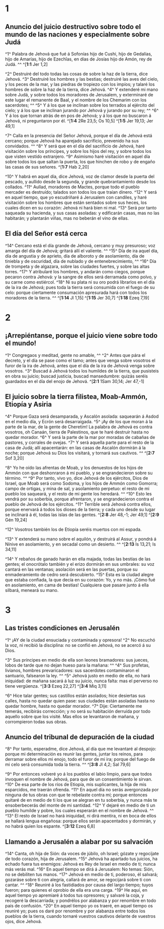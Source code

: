 # 1 
## Anuncio del juicio destructivo sobre todo el mundo de las naciones y especialmente sobre Judá
^1^ Palabra de Jehová que fué á Sofonías hijo de Cushi, hijo de Gedalías, hijo de Amarías, hijo de Ezechîas, en días de Josías hijo de Amón, rey de Judá. ^^ 
^[**1:1** Jer 1,2]

^2^ Destruiré del todo todas las cosas de sobre la haz de la tierra, dice Jehová. ^3^ Destruiré los hombres y las bestias; destruiré las aves del cielo, y los peces de la mar, y las piedras de tropiezo con los impíos; y talaré los hombres de sobre la haz de la tierra, dice Jehová. ^4^ Y extenderé mi mano sobre Judá, y sobre todos los moradores de Jerusalem, y exterminaré de este lugar el remanente de Baal, y el nombre de los Chemarim con los sacerdotes; ^^ ^5^ Y á los que se inclinan sobre los terrados al ejército del cielo; y á los que se inclinan jurando por Jehová y jurando por su rey; ^^ ^6^ Y á los que tornan atrás de en pos de Jehová; y á los que no buscaron á Jehová, ni preguntaron por él. 
^[**1:4** 2Re 23,5; Os 10,5] ^[**1:5** Jer 19,13; Jer 49,1]

^7^ Calla en la presencia del Señor Jehová, porque el día de Jehová está cercano; porque Jehová ha aparejado sacrificio, prevenido ha sus convidados. ^^ ^8^ Y será que en el día del sacrificio de Jehová, haré visitación sobre los príncipes, y sobre los hijos del rey, y sobre todos los que visten vestido extranjero. ^9^ Asimismo haré visitación en aquel día sobre todos los que saltan la puerta, los que hinchen de robo y de engaño las casas de sus señores. 
^[**1:7** Hab 2,20]

^10^ Y habrá en aquel día, dice Jehová, voz de clamor desde la puerta del pescado, y aullido desde la segunda, y grande quebrantamiento desde los collados. ^11^ Aullad, moradores de Mactes, porque todo el pueblo mercader es destruído; talados son todos los que traían dinero. ^12^ Y será en aquel tiempo, que yo escudriñaré á Jerusalem con candiles, y haré visitación sobre los hombres que están sentados sobre sus heces, los cuales dicen en su corazón: Jehová ni hará bien ni mal. ^13^ Será por tanto saqueada su hacienda, y sus casas asoladas: y edificarán casas, mas no las habitarán; y plantarán viñas, mas no beberán el vino de ellas. 

## El día del Señor está cerca
^14^ Cercano está el día grande de Jehová, cercano y muy presuroso; voz amarga del día de Jehová; gritará allí el valiente. ^^ ^15^ Día de ira aquel día, día de angustia y de aprieto, día de alboroto y de asolamiento, día de tiniebla y de oscuridad, día de nublado y de entenebrecimiento, ^^ ^16^ Día de trompeta y de algazara, sobre las ciudades fuertes, y sobre las altas torres. ^17^ Y atribularé los hombres, y andarán como ciegos, porque pecaron contra Jehová: y la sangre de ellos será derramada como polvo, y su carne como estiércol. ^18^ Ni su plata ni su oro podrá librarlos en el día de la ira de Jehová; pues toda la tierra será consumida con el fuego de su celo: porque ciertamente consumación apresurada hará con todos los moradores de la tierra. ^^ 
^[**1:14** Jl 1,15] ^[**1:15** Jer 30,7] ^[**1:18** Ezeq 7,19] 

# 2 
## ¡Arrepiéntanse, porque el juicio viene sobre todo el mundo!
^1^ Congregaos y meditad, gente no amable, ^^ ^2^ Antes que pára el decreto, y el día se pase como el tamo; antes que venga sobre vosotros el furor de la ira de Jehová, antes que el día de la ira de Jehová venga sobre vosotros. ^3^ Buscad á Jehová todos los humildes de la tierra, que pusisteis en obra su juicio; buscad justicia, buscad mansedumbre: quizás seréis guardados en el día del enojo de Jehová. 
^[**2:1** 1Sam 30,14; Jer 47,-1]

## El juicio sobre la tierra filistea, Moab-Ammón, Etiopía y Asiria
^4^ Porque Gaza será desamparada, y Ascalón asolada: saquearán á Asdod en el medio día, y Ecrón será desarraigada. ^5^ ¡Ay de los que moran á la parte de la mar, de la gente de Cheretim! La palabra de Jehová es contra vosotros, oh Canaán, tierra de Palestinos, que te haré destruir hasta no quedar morador. ^6^ Y será la parte de la mar por moradas de cabañas de pastores, y corrales de ovejas. ^7^ Y será aquella parte para el resto de la casa de Judá; allí apacentarán: en las casas de Ascalón dormirán á la noche; porque Jehová su Dios los visitará, y tornará sus cautivos. ^^ 
^[**2:7** Sof 3,20]

^8^ Yo he oído las afrentas de Moab, y los denuestos de los hijos de Ammón con que deshonraron á mi pueblo, y se engrandecieron sobre su término. ^^ ^9^ Por tanto, vivo yo, dice Jehová de los ejércitos, Dios de Israel, que Moab será como Sodoma, y los hijos de Ammón como Gomorra; campo de ortigas, y mina de sal, y asolamiento perpetuo: el resto de mi pueblo los saqueará, y el resto de mi gente los heredará. ^^ ^10^ Esto les vendrá por su soberbia, porque afrentaron, y se engrandecieron contra el pueblo de Jehová de los ejércitos. ^11^ Terrible será Jehová contra ellos, porque enervará á todos los dioses de la tierra; y cada uno desde su lugar se inclinará á él, todas las islas de las gentes. 
^[**2:8** Jer 48,-1; Jer 49,1] ^[**2:9** Gén 19,24]

^12^ Vosotros también los de Etiopía seréis muertos con mi espada. 

^13^ Y extenderá su mano sobre el aquilón, y destruirá al Assur, y pondrá á Nínive en asolamiento, y en secadal como un desierto. ^^ 
^[**2:13** Is 13,21; Is 34,11]

^14^ Y rebaños de ganado harán en ella majada, todas las bestias de las gentes; el onocrótalo también y el erizo dormirán en sus umbrales: su voz cantará en las ventanas; asolación será en las puertas, porque su enmaderamiento de cedro será descubierto. ^15^ Esta es la ciudad alegre que estaba confiada, la que decía en su corazón: Yo, y no más. ¡Cómo fué en asolamiento, en cama de bestias! Cualquiera que pasare junto á ella silbará, meneará su mano. 

# 3 
## Las tristes condiciones en Jerusalén
^1^ ¡AY de la ciudad ensuciada y contaminada y opresora! ^2^ No escuchó la voz, ni recibió la disciplina: no se confió en Jehová, no se acercó á su Dios. 

^3^ Sus príncipes en medio de ella son leones bramadores: sus jueces, lobos de tarde que no dejan hueso para la mañana: ^^ ^4^ Sus profetas, livianos, hombres prevaricadores: sus sacerdotes contaminaron el santuario, falsearon la ley. ^^ ^5^ Jehová justo en medio de ella, no hará iniquidad: de mañana sacará á luz su juicio, nunca falta: mas el perverso no tiene vergüenza. 
^[**3:3** Ezeq 22,27] ^[**3:4** Miq 3,11]

^6^ Hice talar gentes; sus castillos están asolados; hice desiertas sus calles, hasta no quedar quien pase: sus ciudades están asoladas hasta no quedar hombre, hasta no quedar morador. ^7^ Dije: Ciertamente me temerás, recibirás corrección; y no será su habitación derruída por todo aquello sobre que los visité. Mas ellos se levantaron de mañana, y corrompieron todas sus obras. 

## Anuncio del tribunal de depuración de la ciudad
^8^ Por tanto, esperadme, dice Jehová, al día que me levantaré al despojo: porque mi determinación es reunir las gentes, juntar los reinos, para derramar sobre ellos mi enojo, todo el furor de mi ira; porque del fuego de mi celo será consumida toda la tierra. ^^ 
^[**3:8** Jl 4,2; Sal 79,6]

^9^ Por entonces volveré yo á los pueblos el labio limpio, para que todos invoquen el nombre de Jehová, para que de un consentimiento le sirvan. ^10^ De esa parte de los ríos de Etiopía, mis suplicantes, la hija de mis esparcidos, me traerán ofrenda. ^11^ En aquel día no serás avergonzada por ninguna de tus obras con que te rebelaste contra mí; porque entonces quitaré de en medio de ti los que se alegran en tu soberbia, y nunca más te ensoberbecerás del monte de mi santidad. ^12^ Y dejaré en medio de ti un pueblo humilde y pobre, los cuales esperarán en el nombre de Jehová. ^^ ^13^ El resto de Israel no hará iniquidad, ni dirá mentira, ni en boca de ellos se hallará lengua engañosa: porque ellos serán apacentados y dormirán, y no habrá quien los espante. 
^[**3:12** Ezeq 6,8]

## Llamando a Jerusalén a alabar por su salvación
^14^ Canta, oh hija de Sión: da voces de júbilo, oh Israel; gózate y regocíjate de todo corazón, hija de Jerusalem. ^15^ Jehová ha apartado tus juicios, ha echado fuera tus enemigos: Jehová es Rey de Israel en medio de ti; nunca más verás mal. ^16^ En aquel tiempo se dirá á Jerusalem: No temas: Sión, no se debiliten tus manos. ^17^ Jehová en medio de ti, poderoso, él salvará; gozaráse sobre ti con alegría, callará de amor, se regocijará sobre ti con cantar. ^^ ^18^ Reuniré á los fastidiados por causa del largo tiempo; tuyos fueron; para quienes el oprobio de ella era una carga. ^19^ He aquí, en aquel tiempo yo apremiaré á todos tus opresores; y salvaré la coja, y recogeré la descarriada; y pondrélos por alabanza y por renombre en todo país de confusión. ^20^ En aquel tiempo yo os traeré, en aquel tiempo os reuniré yo; pues os daré por renombre y por alabanza entre todos los pueblos de la tierra, cuando tornaré vuestros cautivos delante de vuestros ojos, dice Jehová. 